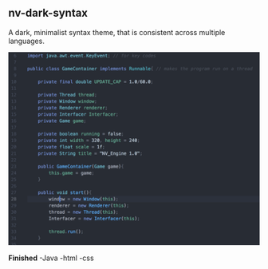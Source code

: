 ## nv-dark-syntax
A dark, minimalist syntax theme, that is consistent across multiple languages.

![nv-dark-syntax](https://github.com/NicklasVraa/nv-dark-syntax/blob/master/Screenshot.png)

**Finished**
-Java
-html
-css
